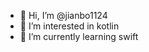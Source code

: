 - 👋 Hi, I’m @jianbo1124
- 👀 I’m interested in kotlin
- 🌱 I’m currently learning swift

<!---
jianbo1124/jianbo1124 is a ✨ special ✨ repository because its `README.md` (this file) appears on your GitHub profile.
You can click the Preview link to take a look at your changes.
--->
